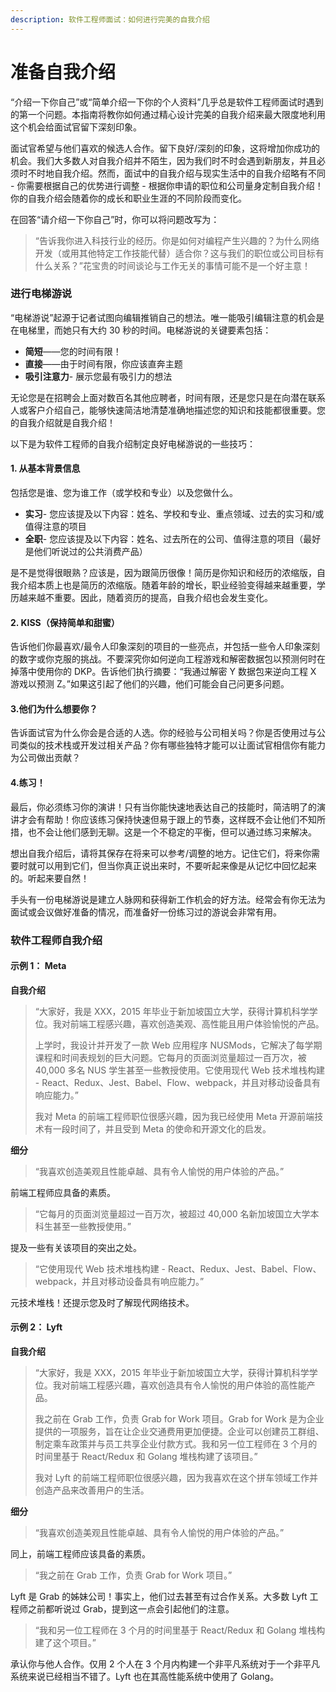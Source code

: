 ```yaml
---
description: 软件工程师面试：如何进行完美的自我介绍
---
```


# 准备自我介绍

“介绍一下你自己”或“简单介绍一下你的个人资料”几乎总是软件工程师面试时遇到的第一个问题。本指南将教你如何通过精心设计完美的自我介绍来最大限度地利用这个机会给面试官留下深刻印象。

面试官希望与他们喜欢的候选人合作。留下良好/深刻的印象，这将增加你成功的机会。我们大多数人对自我介绍并不陌生，因为我们时不时会遇到新朋友，并且必须时不时地自我介绍。然而，面试中的自我介绍与现实生活中的自我介绍略有不同 - 你需要根据自己的优势进行调整 - 根据你申请的职位和公司量身定制自我介绍！你的自我介绍会随着你的成长和职业生涯的不同阶段而变化。

在回答“请介绍一下你自己”时，你可以将问题改写为：

> “告诉我你进入科技行业的经历。你是如何对编程产生兴趣的？为什么网络开发（或用其他特定工作技能代替）适合你？这与我们的职位或公司目标有什么关系？”花宝贵的时间谈论与工作无关的事情可能不是一个好主意！

### 进行电梯游说 <a href="#make-an-elevator-pitch" id="make-an-elevator-pitch"></a>

“电梯游说”起源于记者试图向编辑推销自己的想法。唯一能吸引编辑注意的机会是在电梯里，而她只有大约 30 秒的时间。电梯游说的关键要素包括：

* **简短**——您的时间有限！
* **直接**——由于时间有限，你应该直奔主题
* **吸引注意力**- 展示您最有吸引力的想法

无论您是在招聘会上面对数百名其他应聘者，时间有限，还是您只是在向潜在联系人或客户介绍自己，能够快速简洁地清楚准确地描述您的知识和技能都很重要。您的自我介绍就是自我介绍！

以下是为软件工程师的自我介绍制定良好电梯游说的一些技巧：

#### 1. 从基本背景信息 <a href="#id-1-start-with-basic-background-information" id="id-1-start-with-basic-background-information"></a>

包括您是谁、您为谁工作（或学校和专业）以及您做什么。

* **实习**- 您应该提及以下内容：姓名、学校和专业、重点领域、过去的实习和/或值得注意的项目
* **全职**- 您应该提及以下内容：姓名、过去所在的公司、值得注意的项目（最好是他们听说过的公共消费产品）

是不是觉得很眼熟？应该是，因为跟简历很像！简历是你知识和经历的浓缩版，自我介绍本质上也是简历的浓缩版。随着年龄的增长，职业经验变得越来越重要，学历越来越不重要。因此，随着资历的提高，自我介绍也会发生变化。

#### 2. KISS（保持简单和甜蜜） <a href="#id-2-kiss-keep-it-simple-and-sweet" id="id-2-kiss-keep-it-simple-and-sweet"></a>

告诉他们你最喜欢/最令人印象深刻的项目的一些亮点，并包括一些令人印象深刻的数字或你克服的挑战。不要深究你如何逆向工程游戏和解密数据包以预测何时在掉落中使用你的 DKP。告诉他们执行摘要：“我通过解密 Y 数据包来逆向工程 X 游戏以预测 Z。”如果这引起了他们的兴趣，他们可能会自己问更多问题。

#### 3.他们为什么想要你？ <a href="#id-3-why-do-they-want-you" id="id-3-why-do-they-want-you"></a>

告诉面试官为什么你会是合适的人选。你的经验与公司相关吗？你是否使用过与公司类似的技术栈或开发过相关产品？你有哪些独特才能可以让面试官相信你有能力为公司做出贡献？

#### 4.练习！ <a href="#id-4-practice" id="id-4-practice"></a>

最后，你必须练习你的演讲！只有当你能快速地表达自己的技能时，简洁明了的演讲才会有帮助！你应该练习保持快速但易于跟上的节奏，这样既不会让他们不知所措，也不会让他们感到无聊。这是一个不稳定的平衡，但可以通过练习来解决。

想出自我介绍后，请将其保存在将来可以参考/调整的地方。记住它们，将来你需要时就可以用到它们，但当你真正说出来时，不要听起来像是从记忆中回忆起来的。听起来要自然！

手头有一份电梯游说是建立人脉网和获得新工作机会的好方法。经常会有你无法为面试或会议做好准备的情况，而准备好一份练习过的游说会非常有用。

### 软件工程师自我介绍 <a href="#good-examples-of-software-engineer-self-introductions" id="good-examples-of-software-engineer-self-introductions"></a>

#### 示例 1： Meta <a href="#example-1-front-end-engineer-at-meta" id="example-1-front-end-engineer-at-meta"></a>

**自我介绍**

> “大家好，我是 XXX，2015 年毕业于新加坡国立大学，获得计算机科学学位。我对前端工程感兴趣，喜欢创造美观、高性能且用户体验愉悦的产品。
>
> 上学时，我设计并开发了一款 Web 应用程序 NUSMods，它解决了每学期课程和时间表规划的巨大问题。它每月的页面浏览量超过一百万次，被 40,000 多名 NUS 学生甚至一些教授使用。它使用现代 Web 技术堆栈构建 - React、Redux、Jest、Babel、Flow、webpack，并且对移动设备具有响应能力。”
>
> 我对 Meta 的前端工程师职位很感兴趣，因为我已经使用 Meta 开源前端技术有一段时间了，并且受到 Meta 的使命和开源文化的启发。

**细分**

> “我喜欢创造美观且性能卓越、具有令人愉悦的用户体验的产品。”

前端工程师应具备的素质。

> “它每月的页面浏览量超过一百万次，被超过 40,000 名新加坡国立大学本科生甚至一些教授使用。”

提及一些有关该项目的突出之处。

> “它使用现代 Web 技术堆栈构建 - React、Redux、Jest、Babel、Flow、webpack，并且对移动设备具有响应能力。”

元技术堆栈！还提示您及时了解现代网络技术。

#### 示例 2： Lyft <a href="#example-2-front-end-engineer-at-lyft" id="example-2-front-end-engineer-at-lyft"></a>

**自我介绍**

> “大家好，我是 XXX，2015 年毕业于新加坡国立大学，获得计算机科学学位。我对前端工程感兴趣，喜欢创造具有令人愉悦的用户体验的高性能产品。
>
> 我之前在 Grab 工作，负责 Grab for Work 项目。Grab for Work 是为企业提供的一项服务，旨在让企业交通费用更加便捷。企业可以创建员工群组、制定乘车政策并与员工共享企业付款方式。我和另一位工程师在 3 个月的时间里基于 React/Redux 和 Golang 堆栈构建了该项目。”
>
> 我对 Lyft 的前端工程师职位很感兴趣，因为我喜欢在这个拼车领域工作并创造产品来改善用户的生活。

**细分**

> “我喜欢创造美观且性能卓越、具有令人愉悦的用户体验的产品。”

同上，前端工程师应该具备的素质。

> “我之前在 Grab 工作，负责 Grab for Work 项目。”

Lyft 是 Grab 的姊妹公司！事实上，他们过去甚至有过合作关系。大多数 Lyft 工程师之前都听说过 Grab，提到这一点会引起他们的注意。

> “我和另一位工程师在 3 个月的时间里基于 React/Redux 和 Golang 堆栈构建了这个项目。”

承认你与他人合作。仅用 2 个人在 3 个月内构建一个非平凡系统对于一个非平凡系统来说已经相当不错了。Lyft 也在其高性能系统中使用了 Golang。[\
](https://www.faangtechleads.com/?utm\_source=techinterviewhandbook\&utm\_medium=referral\&utm\_content=in\_doc\&aff=1e80c401fe7e2)
